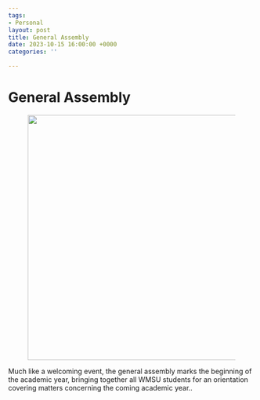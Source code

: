 ```yaml
---
tags:
- Personal
layout: post
title: General Assembly
date: 2023-10-15 16:00:00 +0000
categories: ''

---
```

# General Assembly

<figure><img src="https://i.imgur.com/DwLEafp.jpg" style="width:500px;"> </figure>

Much like a welcoming event, the general assembly marks the beginning of the academic year, bringing together all WMSU students for an orientation covering matters concerning the coming academic year..


